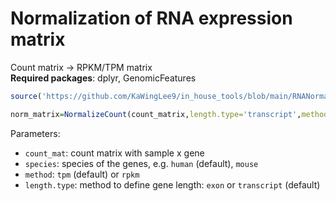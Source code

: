 # Normalization of RNA expression matrix
Count matrix -> RPKM/TPM matrix  
__Required packages__: dplyr, GenomicFeatures  
``` r
source('https://github.com/KaWingLee9/in_house_tools/blob/main/RNANormalization/RNANormalization.R')

norm_matrix=NormalizeCount(count_matrix,length.type='transcript',method='tpm')
```
Parameters:  
+ `count_mat`: count matrix with sample x gene  
+ `species`: species of the genes, e.g. `human` (default), `mouse`  
+ `method`: `tpm` (default) or `rpkm`  
+ `length.type`: method to define gene length: `exon` or `transcript` (default)  